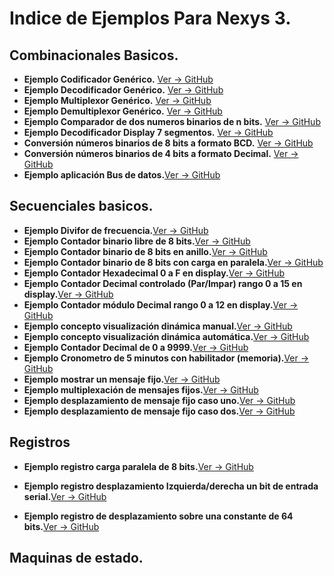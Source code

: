 # **Indice de Ejemplos Para Nexys 3.**

## **Combinacionales Basicos.**
* **Ejemplo Codificador Genérico.** [Ver -> GitHub](https://github.com/ceroma1/VHDL-Basico-Nexys3/tree/master/BloquesCombinacionales/Codigeneric)
* **Ejemplo Decodificador Genérico.** [Ver -> GitHub](https://github.com/ceroma1/VHDL-Basico-Nexys3/tree/master/BloquesCombinacionales/Decodegeneric)
* **Ejemplo Multiplexor Genérico.** [Ver -> GitHub](https://github.com/ceroma1/VHDL-Basico-Nexys3/tree/master/BloquesCombinacionales/MultiplexorGeneric)
* **Ejemplo Demultiplexor Genérico.** [Ver -> GitHub](https://github.com/ceroma1/VHDL-Basico-Nexys3/tree/master/BloquesCombinacionales/DemuxGeneric)
* **Ejemplo Comparador de dos numeros binarios de n bits.** [Ver -> GitHub](https://github.com/ceroma1/VHDL-Basico-Nexys3/tree/master/BloquesCombinacionales/comparageneric)
* **Ejemplo Decodificador Display 7 segmentos.**  [Ver -> GitHub](https://github.com/ceroma1/VHDL-Basico-Nexys3/tree/master/BloquesCombinacionales/Display7segmento)
* **Conversión números binarios de 8 bits a formato BCD.** [Ver -> GitHub](https://github.com/ceroma1/VHDL-Basico-Nexys3/tree/master/BloquesCombinacionales/Bin_Bcd)
* **Conversión números binarios de 4 bits a formato Decimal.** [Ver -> GitHub](https://github.com/ceroma1/VHDL-Basico-Nexys3/tree/master/BloquesCombinacionales/bin_dec)
* **Ejemplo aplicación Bus de datos.**[Ver -> GitHub](https://github.com/ceroma1/VHDL-Basico-Nexys3/tree/master/BloquesCombinacionales/Bus_datos)

## **Secuenciales basicos.**
* **Ejemplo Divifor de frecuencia.**[Ver -> GitHub](https://github.com/ceroma1/VHDL-Basico-Nexys3/tree/master/BloquesSecuenciales/Divide_fre)
* **Ejemplo Contador binario libre de 8 bits.**[Ver -> GitHub](https://github.com/ceroma1/VHDL-Basico-Nexys3/tree/master/BloquesSecuenciales/Contador)
* **Ejemplo Contador binario de 8 bits en anillo.**[Ver -> GitHub](https://github.com/ceroma1/VHDL-Basico-Nexys3/tree/master/BloquesSecuenciales/ContadorAnillo)
* **Ejemplo Contador binario de 8 bits con carga en paralela.**[Ver -> GitHub](https://github.com/ceroma1/VHDL-Basico-Nexys3/tree/master/BloquesSecuenciales/ContadorCarga)
* **Ejemplo Contador Hexadecimal 0 a F en display.**[Ver -> GitHub](https://github.com/ceroma1/VHDL-Basico-Nexys3/tree/master/BloquesSecuenciales/ContadorDisplay)
* **Ejemplo Contador Decimal controlado (Par/Impar) rango 0 a 15 en display.**[Ver -> GitHub](https://github.com/ceroma1/VHDL-Basico-Nexys3/tree/master/BloquesSecuenciales/contadorControl)
* **Ejemplo Contador módulo Decimal rango 0 a 12 en display.**[Ver -> GitHub](https://github.com/ceroma1/VHDL-Basico-Nexys3/tree/master/BloquesSecuenciales/ContadorModulo)
* **Ejemplo concepto visualización dinámica manual.**[Ver -> GitHub](https://github.com/ceroma1/VHDL-Basico-Nexys3/tree/master/BloquesSecuenciales/MuxDisplayMano)
* **Ejemplo concepto visualización dinámica automática.**[Ver -> GitHub](https://github.com/ceroma1/VHDL-Basico-Nexys3/tree/master/BloquesSecuenciales/MuxDisplayAuto)
* **Ejemplo Contador Decimal de 0 a 9999.**[Ver -> GitHub](https://github.com/ceroma1/VHDL-Basico-Nexys3/tree/master/BloquesSecuenciales/ContadorDisplayVer2)
* **Ejemplo Cronometro de 5 minutos con habilitador (memoria).**[Ver -> GitHub](https://github.com/ceroma1/VHDL-Basico-Nexys3/tree/master/BloquesSecuenciales/Cronometro)
* **Ejemplo mostrar un mensaje fijo.**[Ver -> GitHub](https://github.com/ceroma1/VHDL-Basico-Nexys3/tree/master/BloquesSecuenciales/publick7seg)
* **Ejemplo multiplexación de mensajes fijos.**[Ver -> GitHub](https://github.com/ceroma1/VHDL-Basico-Nexys3/tree/master/BloquesSecuenciales/MuxPublick)
* **Ejemplo desplazamiento de mensaje fijo caso uno.**[Ver -> GitHub](https://github.com/ceroma1/VHDL-Basico-Nexys3/tree/master/BloquesSecuenciales/PublickDesplaza)
* **Ejemplo desplazamiento de mensaje fijo caso dos.**[Ver -> GitHub](https://github.com/ceroma1/VHDL-Basico-Nexys3/tree/master/BloquesSecuenciales/PublickDesplazaVer2)

## **Registros**
* **Ejemplo registro carga paralela de 8 bits.**[Ver -> GitHub](https://github.com/ceroma1/VHDL-Basico-Nexys3/tree/master/BloquesSecuenciales/Registro)
* **Ejemplo registro desplazamiento Izquierda/derecha un bit de entrada serial.**[Ver -> GitHub](https://github.com/ceroma1/VHDL-Basico-Nexys3/tree/master/BloquesSecuenciales/registroDesplaza)

* **Ejemplo registro de desplazamiento sobre una constante de 64 bits.**[Ver -> GitHub](https://github.com/ceroma1/VHDL-Basico-Nexys3/tree/master/BloquesSecuenciales/registro2)



## **Maquinas de estado.**
